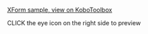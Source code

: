 [XForm sample, view on KoboToolbox](https://kf.kobotoolbox.org/#/forms/aGkeKacwHv8FbM7JNcfv5i
)

CLICK the eye icon on the right side to preview